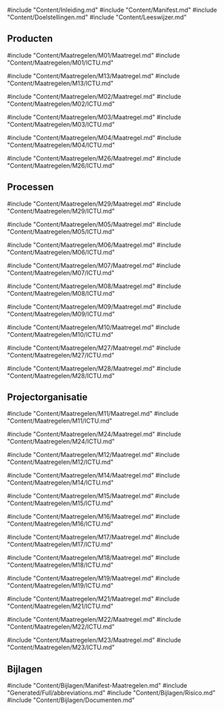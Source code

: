#include "Content/Inleiding.md"
#include "Content/Manifest.md"
#include "Content/Doelstellingen.md"
#include "Content/Leeswijzer.md"

## Producten

#include "Content/Maatregelen/M01/Maatregel.md"
#include "Content/Maatregelen/M01/ICTU.md"

#include "Content/Maatregelen/M13/Maatregel.md"
#include "Content/Maatregelen/M13/ICTU.md"

#include "Content/Maatregelen/M02/Maatregel.md"
#include "Content/Maatregelen/M02/ICTU.md"

#include "Content/Maatregelen/M03/Maatregel.md"
#include "Content/Maatregelen/M03/ICTU.md"

#include "Content/Maatregelen/M04/Maatregel.md"
#include "Content/Maatregelen/M04/ICTU.md"

#include "Content/Maatregelen/M26/Maatregel.md"
#include "Content/Maatregelen/M26/ICTU.md"

## Processen

#include "Content/Maatregelen/M29/Maatregel.md"
#include "Content/Maatregelen/M29/ICTU.md"

#include "Content/Maatregelen/M05/Maatregel.md"
#include "Content/Maatregelen/M05/ICTU.md"

#include "Content/Maatregelen/M06/Maatregel.md"
#include "Content/Maatregelen/M06/ICTU.md"

#include "Content/Maatregelen/M07/Maatregel.md"
#include "Content/Maatregelen/M07/ICTU.md"

#include "Content/Maatregelen/M08/Maatregel.md"
#include "Content/Maatregelen/M08/ICTU.md"

#include "Content/Maatregelen/M09/Maatregel.md"
#include "Content/Maatregelen/M09/ICTU.md"

#include "Content/Maatregelen/M10/Maatregel.md"
#include "Content/Maatregelen/M10/ICTU.md"

#include "Content/Maatregelen/M27/Maatregel.md"
#include "Content/Maatregelen/M27/ICTU.md"

#include "Content/Maatregelen/M28/Maatregel.md"
#include "Content/Maatregelen/M28/ICTU.md"

## Projectorganisatie

#include "Content/Maatregelen/M11/Maatregel.md"
#include "Content/Maatregelen/M11/ICTU.md"

#include "Content/Maatregelen/M24/Maatregel.md"
#include "Content/Maatregelen/M24/ICTU.md"

#include "Content/Maatregelen/M12/Maatregel.md"
#include "Content/Maatregelen/M12/ICTU.md"

#include "Content/Maatregelen/M14/Maatregel.md"
#include "Content/Maatregelen/M14/ICTU.md"

#include "Content/Maatregelen/M15/Maatregel.md"
#include "Content/Maatregelen/M15/ICTU.md"

#include "Content/Maatregelen/M16/Maatregel.md"
#include "Content/Maatregelen/M16/ICTU.md"

#include "Content/Maatregelen/M17/Maatregel.md"
#include "Content/Maatregelen/M17/ICTU.md"

#include "Content/Maatregelen/M18/Maatregel.md"
#include "Content/Maatregelen/M18/ICTU.md"

#include "Content/Maatregelen/M19/Maatregel.md"
#include "Content/Maatregelen/M19/ICTU.md"

#include "Content/Maatregelen/M21/Maatregel.md"
#include "Content/Maatregelen/M21/ICTU.md"

#include "Content/Maatregelen/M22/Maatregel.md"
#include "Content/Maatregelen/M22/ICTU.md"

#include "Content/Maatregelen/M23/Maatregel.md"
#include "Content/Maatregelen/M23/ICTU.md"

## Bijlagen

#include "Content/Bijlagen/Manifest-Maatregelen.md"
#include "Generated/Full/abbreviations.md"
#include "Content/Bijlagen/Risico.md"
#include "Content/Bijlagen/Documenten.md"
